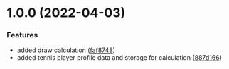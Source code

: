 # 1.0.0 (2022-04-03)


### Features

* added draw calculation ([faf8748](https://github.com/robocopklaus/mybigpoint-draw-calculator/commit/faf87484deb6164ade262c967c47644e19ee02b7))
* added tennis player profile data and storage for calculation ([887d166](https://github.com/robocopklaus/mybigpoint-draw-calculator/commit/887d16647fa98ff1f9d1a37c1b4cad3a4c5f957e))
